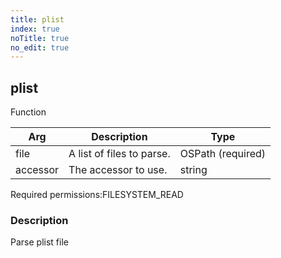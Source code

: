 ```yaml
---
title: plist
index: true
noTitle: true
no_edit: true
---
```




<div class="vql_item"></div>


## plist
<span class='vql_type label label-warning pull-right page-header'>Function</span>



<div class="vqlargs"></div>

Arg | Description | Type
----|-------------|-----
file|A list of files to parse.|OSPath (required)
accessor|The accessor to use.|string

<span class="permission_list vql_type">Required permissions:</span><span class="permission_list linkcolour label label-important">FILESYSTEM_READ</span>

### Description

Parse plist file

